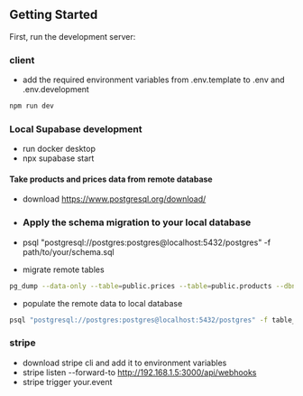 ## Getting Started

First, run the development server:

### client

- add the required environment variables from .env.template to .env and .env.development

```bash
npm run dev
```

### Local Supabase development

- run docker desktop
- npx supabase start

#### Take products and prices data from remote database

- download https://www.postgresql.org/download/

- ### Apply the schema migration to your local database
- psql "postgresql://postgres:postgres@localhost:5432/postgres" -f path/to/your/schema.sql
- migrate remote tables

```bash
pg_dump --data-only --table=public.prices --table=public.products --dbname='postgresql://postgres.lmvdjvvrhvqestxlupqj:[password]@aws-0-eu-central-1.pooler.supabase.com:5432/postgres' --no-owner --file=table_data.sql
```

- populate the remote data to local database

```bash
psql "postgresql://postgres:postgres@localhost:5432/postgres" -f table_data.sql
```

### stripe

- download stripe cli and add it to environment variables
- stripe listen --forward-to http://192.168.1.5:3000/api/webhooks
- stripe trigger your.event
